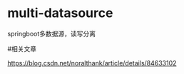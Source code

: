 # multi-datasource
springboot多数据源，读写分离

#相关文章

https://blog.csdn.net/noralthank/article/details/84633102
